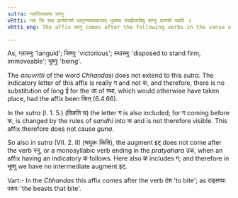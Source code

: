 ```yaml
---
sutra: ग्लाजिस्थश्च क्स्नुः
vRtti: ग्ला जि स्था इत्येतेभ्यो धातुभ्यश्चाकाराद् भुवश्च तच्छीलादिषु क्स्नुः प्रत्ययो भवति ॥
vRtti_eng: The affix क्स्नु comes after the following verbs in the sense of 'the agent having such a habit &c.' viz.- ग्ला 'to be weary', जि 'to conquer' and स्था 'to stand', as well as after भू 'to be'.

---
```

As, ग्लास्नुः 'languid'; जिष्णुः 'victorious'; स्थास्नुः 'disposed to stand firm, immoveable'; भूष्णुः 'being'.

The _anuvritti_ of the word _Chhandasi_ does not extend to this _sutra_. The indicatory letter of this affix is really ग and not क, and therefore, there is no substitution of long ई for the आ of स्था, which would otherwise have taken place, had the affix been कित् (6.4.66).

In the _sutra_ (l. 1. 5.) (क्ङिति च) the letter ग is also included; for ग coming before क, is changed by the rules of _sandhi_ into क and is not therefore visible. This affix therefore does not cause _guna_.

So also in _sutra_ (VII. 2. II) (श्रयुकः किति), the augment इट् does not come after the verb स्नु, or a monosyllabic verb ending in the _pratyahara_ उक, when an affix having an indicatory क follows. Here also क includes ग; and therefore in भूष्णु we have no intermediate augment इट्.

Vart:- In the _Chhandas_ this affix comes after the verb दंश 'to bite'; as दङ्क्ष्णवः पशवः 'the beasts that bite'.